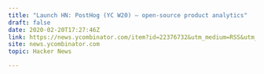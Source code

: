 ```yaml
---
title: "Launch HN: PostHog (YC W20) – open-source product analytics"
draft: false
date: 2020-02-20T17:27:46Z
link: https://news.ycombinator.com/item?id=22376732&utm_medium=RSS&utm_source=hune
site: news.ycombinator.com
topic: Hacker News  

---
```

